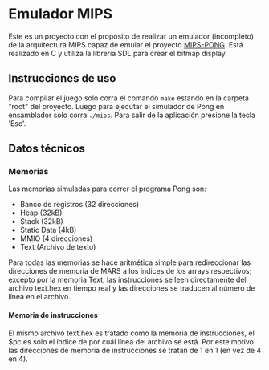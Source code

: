 # Emulador MIPS
Este es un proyecto con el propósito de realizar un emulador (incompleto) de la arquitectura MIPS capaz de emular el proyecto [MIPS-PONG](https://github.com/AndrewHamm/MIPS-Pong). Está realizado en C y utiliza la librería SDL para crear el bitmap display.

## Instrucciones de uso
Para compilar el juego solo corra el comando `make` estando en la carpeta "root" del proyecto. Luego para ejecutar el simulador de Pong en ensamblador solo corra `./mips`. Para salir de la aplicación presione la tecla 'Esc'.

## Datos técnicos

### Memorias

Las memorias simuladas para correr el programa Pong son:

- Banco de registros (32 direcciones)
- Heap (32kB)
- Stack (32kB)
- Static Data (4kB)
- MMIO (4 direcciones)
- Text (Archivo de texto)

Para todas las memorias se hace aritmética simple para redireccionar las direcciones de memoria de MARS a los índices de los arrays respectivos; excepto por la memoria Text, las instrucciones se leen directamente del archivo text.hex en tiempo real y las direcciones se traducen al número de línea en el archivo.

#### Memoria de instrucciones
El mismo archivo text.hex es tratado como la memoria de instrucciones, el $pc es solo el índice de por cuál línea del archivo se está. Por este motivo las direcciones de memoria de instrucciones se tratan de 1 en 1 (en vez de 4 en 4).
